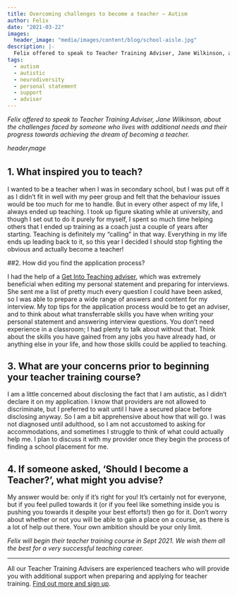```yaml
---
title: Overcoming challenges to become a teacher — Autism
author: Felix
date: "2021-03-22"
images:
  header_image: "media/images/content/blog/school-aisle.jpg"
description: |-
  Felix offered to speak to Teacher Training Adviser, Jane Wilkinson, about the challenges faced by someone who lives with additional needs and their progress towards achieving the dream of becoming a teacher.
tags:
  - autism
  - autistic
  - neurodiversity
  - personal statement
  - support
  - adviser
---
```


*Felix offered to speak to Teacher Training Adviser, Jane Wilkinson, about the challenges faced by someone who lives with additional needs and their progress towards achieving the dream of becoming a teacher.*

$header_image$

## 1. What inspired you to teach?

I wanted to be a teacher when I was in secondary school, but I was put off it as I didn’t fit in well with my peer group and felt that the behaviour issues would be too much for me to handle. But in every other aspect of my life, I always ended up teaching. I took up figure skating while at university, and though I set out to do it purely for myself, I spent so much time helping others that I ended up training as a coach just a couple of years after starting. Teaching is definitely my “calling” in that way. Everything in my life ends up leading back to it, so this year I decided I should stop fighting the obvious and actually become a teacher!

##2. How did you find the application process?

I had the help of a [Get Into Teaching adviser](https://adviser-getintoteaching.education.gov.uk/), which was extremely beneficial when editing my personal statement and preparing for interviews. She sent me a list of pretty much every question I could have been asked, so I was able to prepare a wide range of answers and content for my interview. My top tips for the application process would be to get an adviser, and to think about what transferrable skills you have when writing your personal statement and answering interview questions. You don’t need experience in a classroom; I had plenty to talk about without that. Think about the skills you have gained from any jobs you have already had, or anything else in your life, and how those skills could be applied to teaching.

## 3. What are your concerns prior to beginning your teacher training course?

I am a little concerned about disclosing the fact that I am autistic, as I didn’t declare it on my application. I know that providers are not allowed to discriminate, but I preferred to wait until I have a secured place before disclosing anyway. So I am a bit apprehensive about how that will go. I was not diagnosed until adulthood, so I am not accustomed to asking for accommodations, and sometimes I struggle to think of what could actually help me. I plan to discuss it with my provider once they begin the process of finding a school placement for me.

## 4. If someone asked, ‘Should I become a Teacher?’, what might you advise?

My answer would be: only if it’s right for you! It’s certainly not for everyone, but if you feel pulled towards it (or if you feel like something inside you is pushing you towards it despite your best efforts!) then go for it. Don’t worry about whether or not you will be able to gain a place on a course, as there is a lot of help out there. Your own ambition should be your only limit.

*Felix will begin their teacher training course in Sept 2021. We wish them all the best for a very successful teaching career.*

---

All our Teacher Training Advisers are experienced teachers who will provide you with additional support when preparing and applying for teacher training. [Find out more and sign up](https://beta-adviser-getintoteaching.education.gov.uk/).
